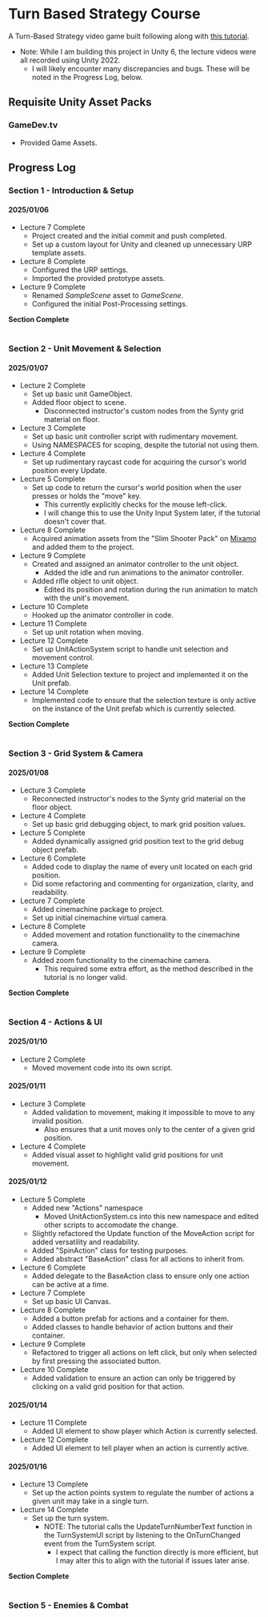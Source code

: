 # Turn Based Strategy Course
A Turn-Based Strategy video game built following along with [this tutorial](https://www.gamedev.tv/courses/unity-turn-based-strategy).
- Note: While I am building this project in Unity 6, the lecture videos were all recorded using Unity 2022.
  - I will likely encounter many discrepancies and bugs. These will be noted in the Progress Log, below.

## Requisite Unity Asset Packs
### GameDev.tv
- Provided Game Assets.

## Progress Log
### Section 1 - Introduction & Setup
#### 2025/01/06
- Lecture 7 Complete
  - Project created and the initial commit and push completed.
  - Set up a custom layout for Unity and cleaned up unnecessary URP template assets.
- Lecture 8 Complete
  - Configured the URP settings.
  - Imported the provided prototype assets.
- Lecture 9 Complete
  - Renamed <i>SampleScene</i> asset to <i>GameScene</i>.
  - Configured the initial Post-Processing settings.

<b>Section Complete</b>
<br>
<br>

### Section 2 - Unit Movement & Selection
#### 2025/01/07
- Lecture 2 Complete
  - Set up basic unit GameObject.
  - Added floor object to scene.
    - Disconnected instructor's custom nodes from the Synty grid material on floor.
- Lecture 3 Complete
  - Set up basic unit controller script with rudimentary movement.
  - Using NAMESPACES for scoping, despite the tutorial not using them.
- Lecture 4 Complete
  - Set up rudimentary raycast code for acquiring the cursor's world position every Update.
- Lecture 5 Complete
  - Set up code to return the cursor's world position when the user presses or holds the "move" key.
    - This currently explicitly checks for the mouse left-click.
    - I will change this to use the Unity Input System later, if the tutorial doesn't cover that.
- Lecture 8 Complete
  - Acquired animation assets from the "Slim Shooter Pack" on [Mixamo](www.mixamo.com) and added them to the project.
- Lecture 9 Complete
  - Created and assigned an animator controller to the unit object.
    - Added the idle and run animations to the animator controller.
  - Added rifle object to unit object.
    - Edited its position and rotation during the run animation to match with the unit's movement.
- Lecture 10 Complete
  - Hooked up the animator controller in code.
- Lecture 11 Complete
  - Set up unit rotation when moving.
- Lecture 12 Complete
  - Set up UnitActionSystem script to handle unit selection and movement control.
- Lecture 13 Complete
  - Added Unit Selection texture to project and implemented it on the Unit prefab.
- Lecture 14 Complete
  - Implemented code to ensure that the selection texture is only active on the instance of the Unit prefab which is currently selected.

<b>Section Complete</b>
<br>
<br>

### Section 3 - Grid System & Camera
#### 2025/01/08
- Lecture 3 Complete
  - Reconnected instructor's nodes to the Synty grid material on the floor object.
- Lecture 4 Complete
  - Set up basic grid debugging object, to mark grid position values.
- Lecture 5 Complete
  - Added dynamically assigned grid position text to the grid debug object prefab.
- Lecture 6 Complete
  - Added code to  display the name of every unit located on each grid position.
  - Did some refactoring and commenting for organization, clarity, and readability.
- Lecture 7 Complete
  - Added cinemachine package to project.
  - Set up initial cinemachine virtual camera.
- Lecture 8 Complete
  - Added movement and rotation functionality to the cinemachine camera.
- Lecture 9 Complete
  - Added zoom functionality to the cinemachine camera.
    - This required some extra effort, as the method described in the tutorial is no longer valid.

<b>Section Complete</b>
<br>
<br>

### Section 4 - Actions & UI
#### 2025/01/10
- Lecture 2 Complete
  - Moved movement code into its own script.
#### 2025/01/11
- Lecture 3 Complete
  - Added validation to movement, making it impossible to move to any invalid position.
    - Also ensures that a unit moves only to the center of a given grid position.
- Lecture 4 Complete
  - Added visual asset to highlight valid grid positions for unit movement.
#### 2025/01/12
- Lecture 5 Complete
  - Added new "Actions" namespace
    - Moved UnitActionSystem.cs into this new namespace and edited other scripts to accomodate the change.
  - Slightly refactored the Update function of the MoveAction script for added versatility and readability.
  - Added "SpinAction" class for testing purposes.
  - Added abstract "BaseAction" class for all actions to inherit from.
- Lecture 6 Complete
  - Added delegate to the BaseAction class to ensure only one action can be active at a time.
- Lecture 7 Complete
  - Set up basic UI Canvas.
- Lecture 8 Complete
  - Added a button prefab for actions and a container for them.
  - Added classes to handle behavior of action buttons and their container.
- Lecture 9 Complete
  - Refactored to trigger all actions on left click, but only when selected by first pressing the associated button.
- Lecture 10 Complete
  - Added validation to ensure an action can only be triggered by clicking on a valid grid position for that action.
#### 2025/01/14
- Lecture 11 Complete
  - Added UI element to show player which Action is currently selected.
- Lecture 12 Complete
  - Added UI element to tell player when an action is currently active.
#### 2025/01/16
- Lecture 13 Complete
  - Set up the action points system to regulate the number of actions a given unit may take in a single turn.
- Lecture 14 Complete
  - Set up the turn system.
    - NOTE: The tutorial calls the UpdateTurnNumberText function in the TurnSystemUI script by listening to the OnTurnChanged event from the TurnSystem script.
      - I expect that calling the function directly is more efficient, but I may alter this to align with the tutorial if issues later arise.

<b>Section Complete</b>
<br>
<br>

### Section 5 - Enemies & Combat